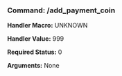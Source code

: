 ### Command: /add_payment_coin

**Handler Macro:** UNKNOWN

**Handler Value:** 999

**Required Status:** 0

**Arguments:**
None
